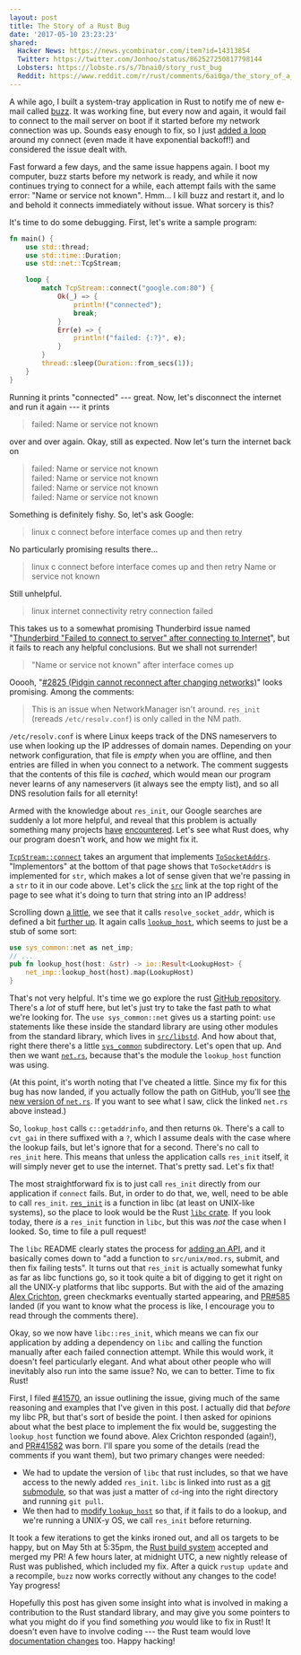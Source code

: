 ```yaml
---
layout: post
title: The Story of a Rust Bug
date: '2017-05-10 23:23:23'
shared:
  Hacker News: https://news.ycombinator.com/item?id=14313854
  Twitter: https://twitter.com/Jonhoo/status/862527250817798144
  Lobsters: https://lobste.rs/s/7bnai0/story_rust_bug
  Reddit: https://www.reddit.com/r/rust/comments/6ai0ga/the_story_of_a_rust_bug_a_trip_down_a_rabbit_hole/
---
```


A while ago, I built a system-tray application in Rust to notify me of
new e-mail called [buzz](https://github.com/jonhoo/buzz). It was working
fine, but every now and again, it would fail to connect to the mail
server on boot if it started before my network connection was up. Sounds
easy enough to fix, so I just [added a loop][add-loop] around my connect
(even made it have exponential backoff!) and considered the issue dealt
with.

Fast forward a few days, and the same issue happens again. I boot my
computer, buzz starts before my network is ready, and while it now
continues trying to connect for a while, each attempt fails with the
same error: "Name or service not known". Hmm… I kill buzz and restart
it, and lo and behold it connects immediately without issue. What
sorcery is this?

It's time to do some debugging. First, let's write a sample program:

```rust
fn main() {
    use std::thread;
    use std::time::Duration;
    use std::net::TcpStream;

    loop {
        match TcpStream::connect("google.com:80") {
            Ok(_) => {
                println!("connected");
                break;
            }
            Err(e) => {
                println!("failed: {:?}", e);
            }
        }
        thread::sleep(Duration::from_secs(1));
    }
}
```

Running it prints "connected" --- great. Now, let's disconnect the
internet and run it again --- it prints

> failed: Name or service not known

over and over again. Okay, still as expected. Now let's turn the
internet back on

> failed: Name or service not known<br />
> failed: Name or service not known<br />
> failed: Name or service not known<br />
> failed: Name or service not known

Something is definitely fishy. So, let's ask Google:

> linux c connect before interface comes up and then retry

No particularly promising results there...

> linux c connect before interface comes up and then retry Name or service not known

Still unhelpful.

> linux internet connectivity retry connection failed

This takes us to a somewhat promising Thunderbird issue named
"[Thunderbird "Failed to connect to server" after connecting to
Internet][tbird]", but it fails to reach any helpful conclusions. But we
shall not surrender!

> "Name or service not known" after interface comes up

Ooooh, "[#2825 (Pidgin cannot reconnect after changing
networks)][pidgin]" looks promising. Among the comments:

> This is an issue when NetworkManager isn't around. `res_init` (rereads
> `/etc/resolv.conf`) is only called in the NM path.

`/etc/resolv.conf` is where Linux keeps track of the DNS nameservers to
use when looking up the IP addresses of domain names. Depending on your
network configuration, that file is *empty* when you are offline, and
then entries are filled in when you connect to a network. The comment
suggests that the contents of this file is *cached*, which would mean
our program never learns of any nameservers (it always see the empty
list), and so all DNS resolution fails for all eternity!

Armed with the knowledge about `res_init`, our Google searches are
suddenly a lot more helpful, and reveal that this problem is actually
something many projects [have][mozilla] [encountered][mongo]. Let's see
what Rust does, why our program doesn't work, and how we might fix it.

[`TcpStream::connect`] takes an argument that implements
[`ToSocketAddrs`]. "Implementors" at the bottom of that page shows that
`ToSocketAddrs` is implemented for `str`, which makes a lot of sense
given that we're passing in a `str` to it in our code above. Let's click
the [`src`] link at the top right of the page to see what it's doing
to turn that string into an IP address!

Scrolling down [a little], we see that it calls `resolve_socket_addr`,
which is defined a bit [further up]. It again calls [`lookup_host`],
which seems to just be a stub of some sort:

```rust
use sys_common::net as net_imp;
// ...
pub fn lookup_host(host: &str) -> io::Result<LookupHost> {
    net_imp::lookup_host(host).map(LookupHost)
}
```

That's not very helpful. It's time we go explore the rust [GitHub
repository][rust]. There's a *lot* of stuff here, but let's just try to
take the fast path to what we're looking for. The `use sys_common::net`
gives us a starting point: `use` statements like these inside the
standard library are using other modules from the standard library,
which lives in [`src/libstd`]. And how about that, right there there's a
little [`sys_common`] subdirectory. Let's open that up. And then we want
[`net.rs`], because that's the module the `lookup_host` function was
using.

(At this point, it's worth noting that I've cheated a little. Since my
fix for this bug has now landed, if you actually follow the path on
GitHub, you'll see [the new version of `net.rs`][fixed]. If you want to
see what I saw, click the linked `net.rs` above instead.)

So, `lookup_host` calls `c::getaddrinfo`, and then returns `Ok`. There's
a call to `cvt_gai` in there suffixed with a `?`, which I assume deals
with the case where the lookup fails, but let's ignore that for a
second. There's no call to `res_init` here. This means that unless the
application calls `res_init` itself, it will simply never get to use the
internet. That's pretty sad. Let's fix that!

The most straightforward fix is to just call `res_init` directly from
our application if `connect` fails. But, in order to do that, we, well,
need to be able to call `res_init`. [`res_init`] is a function in libc
(at least on UNIX-like systems), so the place to look would be the Rust
[`libc` crate]. If you look today, there *is* a `res_init` function in
`libc`, but this was *not* the case when I looked. So, time to file a
pull request!

The `libc` README clearly states the process for [adding an API], and it
basically comes down to "add a function to `src/unix/mod.rs`, submit,
and then fix failing tests". It turns out that `res_init` is actually
somewhat funky as far as libc functions go, so it took quite a bit of
digging to get it right on all the UNIX-y platforms that libc supports.
But with the aid of the amazing [Alex Crichton][alex], green checkmarks
eventually started appearing, and [PR#585] landed (if you want to know
what the process is like, I encourage you to read through the comments
there).

Okay, so we now have `libc::res_init`, which means we can fix our
application by adding a dependency on `libc` and calling the function
manually after each failed connection attempt. While this would work, it
doesn't feel particularly elegant. And what about other people who will
inevitably also run into the same issue? No, we can to better. Time to
fix Rust!

First, I filed [#41570], an issue outlining the issue, giving much of
the same reasoning and examples that I've given in this post. I actually
did that *before* my libc PR, but that's sort of beside the point. I
then asked for opinions about what the best place to implement the fix
would be, suggesting the `lookup_host` function we found above. Alex
Crichton responded (again!), and [PR#41582] was born. I'll spare you
some of the details (read the comments if you want them), but two
primary changes were needed:

 - We had to update the version of `libc` that rust includes, so that we
   have access to the newly added `res_init`. `libc` is linked into rust
   as a [git submodule], so that was just a matter of `cd`-ing into the
   right directory and running `git pull`.
 - We then had to [modify `lookup_host`][mod] so that, if it fails to do
   a lookup, and we're running a UNIX-y OS, we call `res_init` before
   returning.

It took a few iterations to get the kinks ironed out, and all os targets
to be happy, but on May 5th at 5:35pm, the [Rust build system][homu]
accepted and merged my PR! A few hours later, at midnight UTC, a new
nightly release of Rust was published, which included my fix. After a
quick `rustup update` and a recompile, `buzz` now works correctly
without any changes to the code! Yay progress!

Hopefully this post has given some insight into what is involved in
making a contribution to the Rust standard library, and may give you
some pointers to what you might do if you find something *you* would
like to fix in Rust! It doesn't even have to involve coding --- the Rust
team would love [documentation changes] too. Happy hacking!

[add-loop]: https://github.com/jonhoo/buzz/commit/90b1602ad1c2d6a1c3836efb2dfe11d8157c2255#diff-639fbc4ef05b315af92b4d836c31b023R131
[tbird]: https://bugzilla.mozilla.org/show_bug.cgi?id=656072
[pidgin]: https://developer.pidgin.im/ticket/2825
[mozilla]: https://bugzilla.mozilla.org/show_bug.cgi?id=214538
[mongo]: https://jira.mongodb.org/browse/DOCS-5700
[`TcpStream::connect`]: https://doc.rust-lang.org/std/net/struct.TcpStream.html#method.connect
[`ToSocketAddrs`]: https://doc.rust-lang.org/std/net/trait.ToSocketAddrs.html
[`src`]: https://doc.rust-lang.org/src/std/net/addr.rs.html#619-638
[a little]: https://doc.rust-lang.org/src/std/net/addr.rs.html#722-747
[further up]: https://doc.rust-lang.org/src/std/net/addr.rs.html#694
[`lookup_host`]: https://doc.rust-lang.org/std/net/fn.lookup_host.html
[rust]: https://github.com/rust-lang/rust
[`src/libstd`]: https://github.com/rust-lang/rust/tree/master/src/libstd
[`sys_common`]: https://github.com/rust-lang/rust/tree/master/src/libstd/sys_common
[`net.rs`]: https://github.com/rust-lang/rust/blob/4961d724f8d02870087c1912a55378458b0d6a90/src/libstd/sys_common/net.rs#L164-L184
[fixed]: https://github.com/rust-lang/rust/blob/bb8d51c2ebe8d89c9cdcf06a9383d6e974efc5b6/src/libstd/sys_common/net.rs#L164-L197
[`res_init`]: https://linux.die.net/man/3/res_init
[`libc` crate]: https://github.com/rust-lang/libc
[adding an API]: https://github.com/rust-lang/libc#adding-an-api
[alex]: https://github.com/alexcrichton
[PR#585]: https://github.com/rust-lang/libc/pull/585
[#41570]: https://github.com/rust-lang/rust/issues/41570
[PR#41582]: https://github.com/rust-lang/rust/pull/41582
[git submodule]: https://git-scm.com/book/en/v2/Git-Tools-Submodules
[mod]: https://github.com/rust-lang/rust/pull/41582/files#diff-2
[homu]: https://buildbot2.rust-lang.org/homu/queue/all
[documentation changes]: https://github.com/rust-lang/rust/issues/29370
